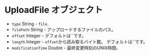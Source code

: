 # UploadFile オブジェクト

* `type` String - `file`.
* `filePath` String - アップロードするファイルのパス。
* `offset` Integer - デフォルトは``です。
* `length` Integer - `offset`から読み取るバイト数。 デフォルトは``です。
* `modificationTime` Double - 最終変更時刻のUNIX時間。